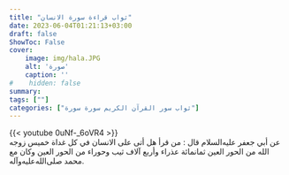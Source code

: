 ```yaml
---
title: "ثواب قراءة سورة الانسان"
date: 2023-06-04T01:21:13+03:00
draft: false
ShowToc: False
cover:
    image: img/hala.JPG
    alt: 'صورة'
    caption: ''
#    hidden: false
summary: 
tags: [""]
categories: ["ثواب سور القرآن الكريم سورة سورة"]
---
```

{{< youtube 0uNf-_6oVR4 >}} 
<br>
عن
أبي جعفر عليه‌السلام قال : من قرأ هل أتى على الانسان في كل غداة خميس
زوجه الله من الحور العين ثمانمائة عذراء وأربع آلاف ثيب وحوراء من
الحور العين وكان مع محمد صلى‌الله‌عليه‌وآله.

